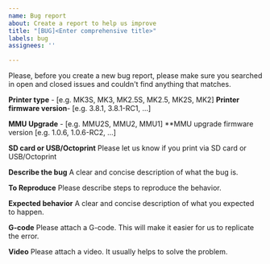 ```yaml
---
name: Bug report
about: Create a report to help us improve
title: "[BUG]<Enter comprehensive title>"
labels: bug
assignees: ''

---
```


Please, before you create a new bug report, please make sure you searched in open and closed issues and couldn't find anything that matches.

**Printer type** - [e.g. MK3S, MK3, MK2.5S, MK2.5, MK2S, MK2]
**Printer firmware version**-  [e.g. 3.8.1, 3.8.1-RC1, ...]

**MMU Upgrade** - [e.g. MMU2S, MMU2, MMU1]
**MMU upgrade firmware version [e.g. 1.0.6, 1.0.6-RC2, ...]

**SD card or USB/Octoprint**
  Please let us know if you print via SD card or USB/Octoprint

**Describe the bug**
  A clear and concise description of what the bug is.
  
**To Reproduce**
  Please describe steps to reproduce the behavior.
  
**Expected behavior**
  A clear and concise description of what you expected to happen.
  
**G-code**
  Please attach a G-code. This will make it easier for us to replicate the error.

**Video**
  Please attach a video. It usually helps to solve the problem.
